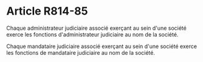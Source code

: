 # Article R814-85

Chaque administrateur judiciaire associé exerçant au sein d'une société exerce les fonctions d'administrateur judiciaire au nom de la société.

Chaque mandataire judiciaire associé exerçant au sein d'une société exerce les fonctions de mandataire judiciaire au nom de la société.
